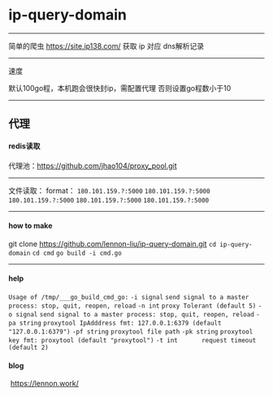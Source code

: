 # ip-query-domain

---
简单的爬虫 https://site.ip138.com/ 获取 ip 对应 dns解析记录

---
速度

默认100go程，本机跑会很快封ip，需配置代理 否则设置go程数小于10

---

代理
---
#### redis读取

代理池：https://github.com/jhao104/proxy_pool.git

---
文件读取：
format：
`180.101.159.?:5000`
`180.101.159.?:5000`
`180.101.159.?:5000`
`180.101.159.?:5000`
`180.101.159.?:5000`

---
#### how to make

git clone https://github.com/lennon-liu/ip-query-domain.git
`cd ip-query-domain`
`cd cmd`
`go build -i cmd.go`

---
#### help

`Usage of /tmp/___go_build_cmd_go:`
  `-i signal`
    	`send signal to a master process: stop, quit, reopen, reload`
  `-n int`
    	`proxy Tolerant (default 5)`
  `-o signal`
    	`send signal to a master process: stop, quit, reopen, reload`
  `-pa string`
    	`proxytool IpAdddress fmt: 127.0.0.1:6379 (default "127.0.0.1:6379")`
  `-pf string`
    	`proxytool file path`
  `-pk string`
    	`proxytool key fmt: proxytool (default "proxytool")`
  `-t int`
`​    	request timeout (default 2)`

#### blog

​	https://lennon.work/